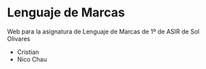 # Lenguaje de Marcas

Web para la asignatura de Lenguaje de Marcas de 1º de ASIR de Sol Olivares

- Cristian
- Nico Chau
